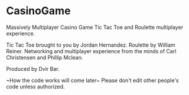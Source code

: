 # CasinoGame
Massively Multiplayer Casino Game
Tic Tac Toe and Roulette multiplayer experience.

Tic Tac Toe brought to you by Jordan Hernandez.
Roulette by William Reiner.
Networking and multiplayer experience from the minds of Carl Christensen and Phillip Mclean.

Produced by Dvir Bar.

~How the code works will come later~
Please don't edit other people's code unless authorized.
